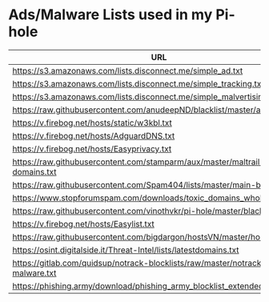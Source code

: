 # Ads/Malware Lists used in my Pi-hole

URL | Description
--- | -----------
https://s3.amazonaws.com/lists.disconnect.me/simple_ad.txt | Disconnect_Me_ADs
https://s3.amazonaws.com/lists.disconnect.me/simple_tracking.txt | Disconnect_Me_Tracking
https://s3.amazonaws.com/lists.disconnect.me/simple_malvertising.txt | Disconnect_Me_Malv
https://raw.githubusercontent.com/anudeepND/blacklist/master/adservers.txt | AnudeepND
https://v.firebog.net/hosts/static/w3kbl.txt | WaLLy3K
https://v.firebog.net/hosts/AdguardDNS.txt | AdguardDNS
https://v.firebog.net/hosts/Easyprivacy.txt | Easyprivacy
https://raw.githubusercontent.com/stamparm/aux/master/maltrail-malware-domains.txt | Maltrail_BD
https://raw.githubusercontent.com/Spam404/lists/master/main-blacklist.txt | Spam404
https://www.stopforumspam.com/downloads/toxic_domains_whole.txt | SFS_Toxic_BD
https://raw.githubusercontent.com/vinothvkr/pi-hole/master/blacklist/hosts | VinothVKR
https://v.firebog.net/hosts/Easylist.txt | Easylist
https://raw.githubusercontent.com/bigdargon/hostsVN/master/hosts | hostsVN
https://osint.digitalside.it/Threat-Intel/lists/latestdomains.txt | DigitalSide
https://gitlab.com/quidsup/notrack-blocklists/raw/master/notrack-malware.txt | QuidsUp
https://phishing.army/download/phishing_army_blocklist_extended.txt | PhishingArmy